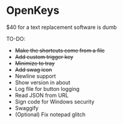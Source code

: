 # OpenKeys
$40 for a text replacement software is dumb

TO-DO:
- ~~Make the shortcuts come from a file~~
- ~~Add custom trigger key~~
- ~~Minimize to tray~~
- ~~Add swag icon~~
- Newline support
- Show version in about
- Log file for button logging
- Read JSON from URL
- Sign code for Windows security
- Swaggify
- (Optional) Fix notepad glitch